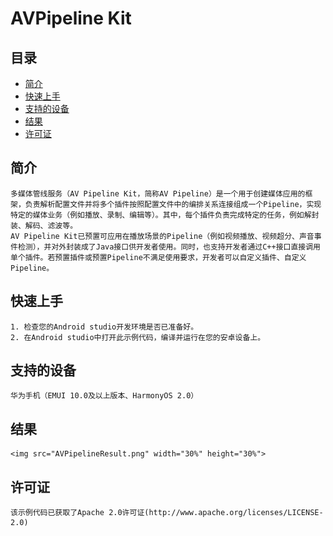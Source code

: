 # AVPipeline  Kit

## 目录
 * [简介](#简介)
 * [快速上手](#快速上手)
 * [支持的设备](#支持的设备)
 * [结果](#结果)
 * [许可证](#许可证)
## 简介
    多媒体管线服务（AV Pipeline Kit，简称AV Pipeline）是一个用于创建媒体应用的框架，负责解析配置文件并将多个插件按照配置文件中的编排关系连接组成一个Pipeline，实现特定的媒体业务（例如播放、录制、编辑等）。其中，每个插件负责完成特定的任务，例如解封装、解码、滤波等。
    AV Pipeline Kit已预置可应用在播放场景的Pipeline（例如视频播放、视频超分、声音事件检测），并对外封装成了Java接口供开发者使用。同时，也支持开发者通过C++接口直接调用单个插件。若预置插件或预置Pipeline不满足使用要求，开发者可以自定义插件、自定义Pipeline。

## 快速上手
    1. 检查您的Android studio开发环境是否已准备好。
    2. 在Android studio中打开此示例代码，编译并运行在您的安卓设备上。

## 支持的设备
    华为手机（EMUI 10.0及以上版本、HarmonyOS 2.0）

## 结果
    <img src="AVPipelineResult.png" width="30%" height="30%">

## 许可证

    该示例代码已获取了Apache 2.0许可证(http://www.apache.org/licenses/LICENSE-2.0)

